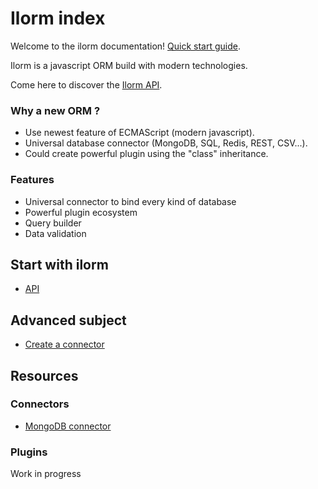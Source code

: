 # Ilorm index

Welcome to the ilorm documentation! [Quick start guide](./quick_start).

Ilorm is a javascript ORM build with modern technologies.

Come here to discover the [Ilorm API](./api/core).

### Why a new ORM ?
- Use newest feature of ECMAScript (modern javascript).
- Universal database connector (MongoDB, SQL, Redis, REST, CSV...).
- Could create powerful plugin using the "class" inheritance.

### Features
- Universal connector to bind every kind of database
- Powerful plugin ecosystem
- Query builder
- Data validation

## Start with ilorm
* [API](./api/core)

## Advanced subject
* [Create a connector](./advanced/create_connector)

## Resources
### Connectors
* [MongoDB connector](./connectors/mongodb)

### Plugins
Work in progress